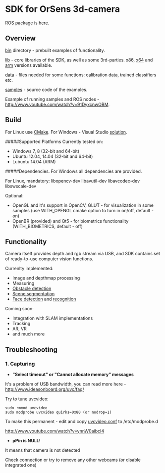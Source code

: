 # SDK for OrSens 3d-camera
ROS package is [here](https://github.com/Oriense/orsens_ros).
## Overview
[bin](https://github.com/Oriense/orsens/tree/master/bin) directory - prebuilt examples of functionality.

[lib](https://github.com/Oriense/orsens/tree/master/lib) - core libraries of the SDK, as well as some 3rd-parties. x86, [x64](https://github.com/Oriense/orsens/tree/master/lib/x64) and [arm](https://github.com/Oriense/orsens/tree/master/lib/arm) versions available.

[data](https://github.com/Oriense/orsens/tree/master/data) - files needed for some functions: calibration data, trained classifiers etc.

[samples](https://github.com/Oriense/orsens/tree/master/samples)  - source code of the examples. 

Example of running samples and ROS nodes - http://www.youtube.com/watch?v=91DyxcnwOBM.

## Build
For Linux use [CMake](https://github.com/Oriense/orsens/tree/master/CMakeLists.txt).
For Windows - Visual Studio [solution](https://github.com/Oriense/orsens/tree/master/samples/vs_solution).

#####Supported Platforms
Currently tested on:
* Windows 7, 8  (32-bit and 64-bit)
* Ubuntu 12.04, 14.04 (32-bit and 64-bit)
* Lubuntu 14.04 (ARM)

#####Dependencies. 
For Windows all dependencies are provided.

For Linux, mandatory: libopencv-dev libavutil-dev libavcodec-dev libswscale-dev 

Optional:
* OpenGL and it's support in OpenCV, GLUT - for visualization in some samples (use WITH_OPENGL cmake option to turn in on/off, default - on)
* OpenBR (provided) and Qt5 - for biometrics functionality (WITH_BIOMETRICS, default - off)

## Functionality
Camera itself provides depth and rgb stream via USB, and SDK contains set of ready-to-use computer vision functions. 

Currenlty implemented:
- Image and depthmap processing
- Measuring 
- [Obstacle detection](https://github.com/Oriense/orsens/blob/master/samples/obstacle_avoidance_sample.cpp)
- [Scene segmentation](https://github.com/Oriense/orsens/blob/master/samples/segmentation_sample.cpp)
- [Face detection](https://github.com/Oriense/orsens/blob/master/samples/detection_sample.cpp) and [recognition](https://github.com/Oriense/orsens/blob/master/samples/biometrics_sample.cpp)

Coming soon:
- Integration with SLAM implementations
- Tracking
- AR, VR
- and much more

## Troubleshooting 
### 1. Capturing
* **"Select timeout" or "Cannot allocate memory" messages**

 It's a problem of USB bandwidth, you can read more here - http://www.ideasonboard.org/uvc/faq/

 Try to tune uvcvideo:
 ```
 sudo rmmod uvcvideo
 sudo modprobe uvcvideo quirks=0x80 (or nodrop=1)
 ```

 To make this permanent - edit and copy [uvcvideo.conf](https://github.com/Oriense/orsens/blob/master/uvcvideo.conf) to /etc/modprobe.d
 
 http://www.youtube.com/watch?v=ynnW0aibcI4

* **pPin is NULL!**

 It means that camera is not detected
 
 Check connection or try to remove any other webcams  (or disable integrated one)
